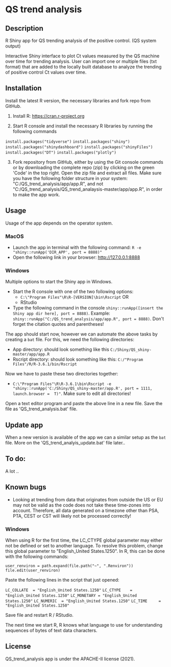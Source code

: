 # QS trend analysis
## Description
R Shiny app for QS trending analysis of the positive control. (QS system output)

Interactive Shiny interface to plot Ct values measured by the QS machine over time for trending analysis. User can import one or multiple files (txt format) that are added to the locally built database to analyze the trending of positive control Ct values over time. 

## Installation
Install the latest R version, the necessary libraries and fork repo from GitHub.

1. Install R: https://cran.r-project.org

2. Start R console and install the necessary R libraries by running the following commands

`install.packages("tidyverse")`
`install.packages("shiny")`
`install.packages("shinydashboard")`
`install.packages("shinyFiles")`
`install.packages("DT")`
`install.packages("plotly")`

3. Fork repository from GitHub, either by using the Git console commands or by downloading the complete repo (zip) by clicking on the green 'Code' in the top right. Open the zip file and extract all files. Make sure you have the following folder structure in your system: "C:/QS_trend_analysis/app/app.R", and not "C:/QS_trend_analysis/QS_trend_analaysis-master/app/app.R", in order to make the app work.

## Usage
Usage of the app depends on the operator system.

### MacOS

- Launch the app in terminal with the following command: `R -e "shiny::runApp('DIR_APP', port = 8888)"`
- Open the following link in your browser: http://127.0.0.1:8888

### Windows

Multiple options to start the Shiny app in Windows. 

- Start the R console with one of the two following options:
  - `C:\"Program Files"\R\R-[VERSION]\bin\Rscript` OR
  - RStudio
- Type the following command in the console `shiny::runApp([insert the Shiny app dir here], port = 8888)`. Example: `shiny::runApp("C:/QS_trend_analysis/app/app.R", port = 8888)`. Don't forget the citation quotes and parentheses!

The app should start now, however we can automate the above tasks by creating a `bat` file. For this, we need the following directories:

- App directory: should look something like this `C:/Shiny/QS_shiny-master/app/app.R`
- Rscript directory: should look something like this: `C:/"Program Files"/R/R-3.6.1/bin/Rscript`

Now we have to paste these two directories together:
  
  - `C:\"Program Files"\R\R-3.6.1\bin\Rscript -e "shiny::runApp('C:/Shiny/QS_shiny-master/app.R', port = 1111, launch.browser =  T)"`. Make sure to edit all directories!

Open a text editor program and paste the above line in a new file. Save the file as 'QS_trend_analysis.bat' file.

## Update app
When a new version is available of the app we can a similar setup as the `bat` file. More on the 'QS_trend_analyis_update.bat' file later..

## To do:
A lot ..

## Known bugs
- Looking at trending from data that originates from outside the US or EU may not be valid as the code does not take these time-zones into account. Therefore, all data generated on a timezone other than PSA, PTA, CEST or CST will likely not be processed correctly! 

### Windows
When using R for the first time, the LC_CTYPE global parameter may either not be defined or set to another language. To resolve this problem, change this global parameter to "English_United States.1250". In R, this can be done with the following commands:

`user_renviron = path.expand(file.path("~", ".Renviron"))`
`file.edit(user_renviron)`

Paste the following lines in the script that just opened:
  
`LC_COLLATE  = "English_United States.1250"`
`LC_CTYPE    = "English_United States.1250"`
`LC_MONETARY = "English_United States.1250"`
`LC_NUMERIC  = "English_United States.1250"`
`LC_TIME     = "English_United States.1250"`

Save file and restart R / RStudio.

The next time we start R, R knows what language to use for understanding sequences of bytes of text data characters.

## License
QS_trend_analysis app is under the APACHE-II license (2021).
